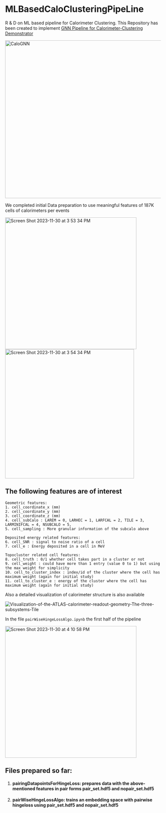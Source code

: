 # MLBasedCaloClusteringPipeLine
R &amp; D on ML based pipeline for Calorimeter Clustering.
This Repository has been created to implement [GNN Pipeline for Calorimeter-Clustering Demonstrator](https://docs.google.com/document/d/1gyRciyTghyQ59w8GkQrwWFNNf7BWGTbPYCfauhMZiBc/edit#heading=h.xhx64as3z2ng)

<img width="509" alt="CaloGNN" src="https://github.com/Debottam/MLBasedCaloClusteringPipeLine/assets/34949953/1989f20e-fad2-430a-a5b0-a4db00b753cd">

We completed initial Data preparation to use meaningful features of 187K cells of calorimeters per events

<img width="425" alt="Screen Shot 2023-11-30 at 3 53 34 PM" src="https://github.com/Debottam/MLBasedCaloClusteringPipeLine/assets/34949953/53fa3c71-96e0-43ec-ba10-8167d99e7b63">

<img width="417" alt="Screen Shot 2023-11-30 at 3 54 34 PM" src="https://github.com/Debottam/MLBasedCaloClusteringPipeLine/assets/34949953/60254eb6-8b09-4174-bae8-4d1212bc9bad">

## The following features are of interest

```
Geometric features:
1. cell_coordinate_x (mm)
2. cell_coordinate_y (mm)
3. cell_coordinate_z (mm)
4. cell_subCalo : LAREM = 0, LARHEC = 1, LARFCAL = 2, TILE = 3, LARMINIFCAL = 4, NSUBCALO = 5,
5. cell_sampling : More granular information of the subcalo above

Deposited energy related features:
6. cell_SNR : signal to noise ratio of a cell
7. cell_e : Energy deposited in a cell in MeV

Topocluster related cell features:
8. cell_truth : 0/1 whether cell takes part in a cluster or not
9. cell_weight : could have more than 1 entry (value 0 to 1) but using the max weight for simplicity
10. cell_to_cluster_index : index/id of the cluster where the cell has maximum weight (again for initial study)
11. cell_to_cluster_e : energy of the cluster where the cell has maximum weight (again for initial study)
```
Also a detailed visualization of calorimeter structure is also available

![Visualization-of-the-ATLAS-calorimeter-readout-geometry-The-three-subsystems-Tile](https://github.com/Debottam/MLBasedCaloClusteringPipeLine/assets/34949953/77601508-3a95-42cc-8457-ea14a463a8b0)

In the file `pairWiseHingeLossAlgo.ipynb` the first half of the pipeline 

<img width="425" alt="Screen Shot 2023-11-30 at 4 10 58 PM" src="https://github.com/Debottam/MLBasedCaloClusteringPipeLine/assets/34949953/9aae0da1-69f5-4cb4-b744-4c17ec429ea1">

## Files prepared so far:
1. #### pairingDatapointsForHingeLoss: prepares data with the above-mentioned features in pair forms pair_set.hdf5 and nopair_set.hdf5
2. #### pairWiseHingeLossAlgo: trains an embedding space with pairwise hingeloss using pair_set.hdf5 and nopair_set.hdf5
